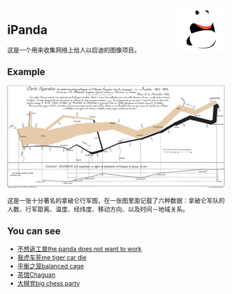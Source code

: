 <img src="logo/panda.png" align="right" height="110"/>

# iPanda

这是一个用来收集网络上给人以启迪的图像项目。

## Example

![famous map](main_page.png)

这是一张十分著名的拿破仑行军图，在一张图里面记载了六种数据：拿破仑军队的人数、行军距离、温度、经纬度、移动方向、以及时间－地域关系。

## You can see

* [不想返工兽the panda does not want to work](/the_work_panda_story)
* [我虎车死me tiger car die](/the_cat_open_the_car)
* [平衡之笼balanced cage](/balanced_cage)
* [茶馆Chaguan](/Chaguan)
* [大棋党big chess party](/big_chess_party)

